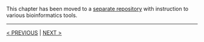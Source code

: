 This chapter has been moved to a [separate repository](https://github.com/YePererva/Bioinformatic-tools-installation-guides) with instruction to various bioinformatics tools.

---
[< PREVIOUS]() | [NEXT >]()
